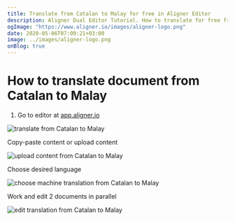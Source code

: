 ```yaml
---
title: Translate from Catalan to Malay for free in Aligner Editor
description: Aligner Dual Editor Tutorial. How to translate for free from Catalan to Malay. Aligner is multilingual document management platform. 
ogImage: "https://www.aligner.io/images/aligner-logo.png"
date: 2020-05-06T07:09:21+03:00
image: ../images/aligner-logo.png
onBlog: true
---
```


# How to translate document from Catalan to Malay

1. Go to editor at [app.aligner.io](https://app.aligner.io "Aligner App web page")

![translate from Catalan to Malay](../aligner-blank-editor.png "translate from Catalan to Malay")

Copy-paste content or upload content

![upload content from Catalan to Malay](../aligner-uploaded-document.png "upload content from Catalan to Malay")

Choose desired language

![choose machine translation from Catalan to Malay](../aligner-language-dropdown.png "choose machine translation from Catalan to Malay")

Work and edit 2 documents in parallel

![edit translation from Catalan to Malay](../aligner-double-sitded-editor.png "edit translation from Catalan to Malay")

